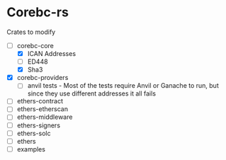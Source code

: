 # Corebc-rs

Crates to modify

- [ ] corebc-core
  - [x] ICAN Addresses
  - [ ] ED448
  - [x] Sha3
- [x] corebc-providers
  - [ ] anvil tests - Most of the tests require Anvil or Ganache to run, but since they use different addresses it all fails
- [ ] ethers-contract
- [ ] ethers-etherscan
- [ ] ethers-middleware
- [ ] ethers-signers
- [ ] ethers-solc
- [ ] ethers
- [ ] examples
